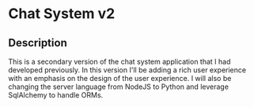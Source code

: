 # Chat System v2
## Description
This is a secondary version of the chat system application that I had developed previously. In this version I'll be adding a rich user experience with an emphasis on the design of the user experience. I will also be changing the server language from NodeJS to Python and leverage SqlAlchemy to handle ORMs.
